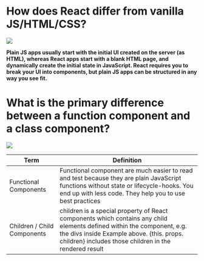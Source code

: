 # How does React differ from vanilla JS/HTML/CSS?
![](https://encrypted-tbn0.gstatic.com/images?q=tbn:ANd9GcRNhFALlTwmD63noLADpbKSX20ofyoYWggW3A&usqp=CAU)

**Plain JS apps usually start with the initial UI created on the server (as HTML), whereas React apps start with a blank HTML page, and dynamically create the initial state in JavaScript. React requires you to break your UI into components, but plain JS apps can be structured in any way you see fit.**

# What is the primary difference between a function component and a class component?
![](https://miro.medium.com/max/1400/1*6-bN_FxEMfRTHZSouF8DLg.png)


| Term       |       Definition             |
| -----------|------------------------------|
|Functional Components|Functional component are much easier to read and test because they are plain JavaScript functions without state or lifecycle-hooks. You end up with less code. They help you to use best practices|
|Children / Child Components|children is a special property of React components which contains any child elements defined within the component, e.g. the divs inside Example above. {this. props. children} includes those children in the rendered result|
